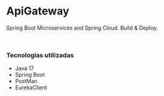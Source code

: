 # ApiGateway

Spring Boot Microservices and Spring Cloud. Build & Deploy.

<div style="display: inline_block"><br>
  <h3>Tecnologias utilizadas</h3>
<ul>
<li>Java 17</li>
<li>Spring Boot</li>
<li>PostMan</li>
<li>EurekaClient</li>
</ul>
</div>
<br/>
